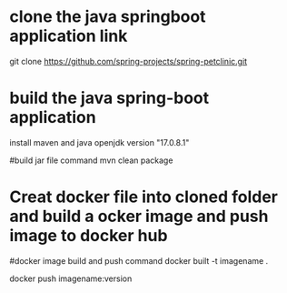 # clone the java springboot application link

git clone https://github.com/spring-projects/spring-petclinic.git


# build the java spring-boot application
install maven and java openjdk version "17.0.8.1"

#build jar file command
mvn clean package 


# Creat docker file into cloned folder and build a ocker image and push image to docker hub 

#docker image build and push command 
docker built -t imagename .

docker push imagename:version 


